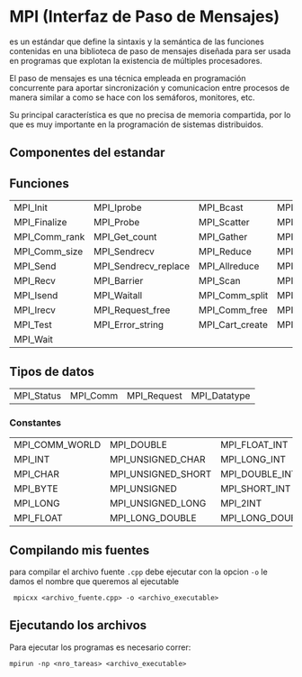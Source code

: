 # MPI (Interfaz de Paso de Mensajes)

es un estándar que define la sintaxis y la semántica de las funciones contenidas en una biblioteca de paso de mensajes diseñada para ser usada en programas que explotan la existencia de múltiples procesadores.

El paso de mensajes es una técnica empleada en programación concurrente para aportar sincronización y comunicacion entre procesos de manera similar a como se hace con los semáforos, monitores, etc.

Su principal característica es que no precisa de memoria compartida, por lo que es muy importante en la programación de sistemas distribuidos.

## Componentes del estandar

## Funciones

|               |                      |                 |                 |
| ------------- | -------------------- | --------------- | --------------- |
| MPI_Init      | MPI_Iprobe           | MPI_Bcast       | MPI_Cart_coords |
| MPI_Finalize  | MPI_Probe            | MPI_Scatter     | MPI_Cart_rank   |
| MPI_Comm_rank | MPI_Get_count        | MPI_Gather      | MPI_Cart_shift  |
| MPI_Comm_size | MPI_Sendrecv         | MPI_Reduce      | MPI_Type_vector |
| MPI_Send      | MPI_Sendrecv_replace | MPI_Allreduce   | MPI_Type_commit |
| MPI_Recv      | MPI_Barrier          | MPI_Scan        | MPI_Type_free   |
| MPI_Isend     | MPI_Waitall          | MPI_Comm_split  | MPI_Pack        |
| MPI_Irecv     | MPI_Request_free     | MPI_Comm_free   | MPI_Unpack      |
| MPI_Test      | MPI_Error_string     | MPI_Cart_create | MPI_Wtime       |
| MPI_Wait      |                      |                 |

## Tipos de datos

|            |          |             |              |
| ---------- | -------- | ----------- | ------------ |
| MPI_Status | MPI_Comm | MPI_Request | MPI_Datatype |

### Constantes

|                |                    |                     |                |
| -------------- | ------------------ | ------------------- | -------------- |
| MPI_COMM_WORLD | MPI_DOUBLE         | MPI_FLOAT_INT       | MPI_PACKED     |
| MPI_INT        | MPI_UNSIGNED_CHAR  | MPI_LONG_INT        | MPI_UB         |
| MPI_CHAR       | MPI_UNSIGNED_SHORT | MPI_DOUBLE_INT      | MPI_LB         |
| MPI_BYTE       | MPI_UNSIGNED       | MPI_SHORT_INT       | MPI_ANY_SOURCE |
| MPI_LONG       | MPI_UNSIGNED_LONG  | MPI_2INT            | MPI_ANY_TAG    |
| MPI_FLOAT      | MPI_LONG_DOUBLE    | MPI_LONG_DOUBLE_INT | MPI_ERROR      |

## Compilando mis fuentes

para compilar el archivo fuente `.cpp` debe ejecutar con la opcion `-o` le damos el nombre que queremos al ejecutable

     mpicxx <archivo_fuente.cpp> -o <archivo_executable>

## Ejecutando los archivos

Para ejecutar los programas es necesario correr:

    mpirun -np <nro_tareas> <archivo_executable>
